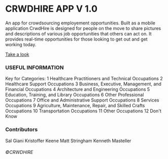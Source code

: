 # CRWDHIRE APP V 1.0
An app for crowdsourcing employement opportunities.  Built as a mobile application
CrwdHire is designed for people on the move to share pictures and descriptions of various
job opportunities that others can act on.  It provides real-time opportunities for those 
looking to get out and get working today.

[Take a look](https://crwdhire.herokuapp.com/)

### USEFUL INFORMATION

Key for Categories:
1 Healthcare Practitioners and Technical Occupations
2 Healthcare Support Occupations
3 Business, Executive, Management, and Financial Occupations
4 Architecture and Engineering Occupations
5 Education, Training, and Library Occupations
6 Other Professional Occupations
7 Office and Administrative Support Occupations
8 Services Occupations
9 Agriculture, Maintenance, Repair, and Skilled Crafts Occupations
10 Transportation Occupations
11 Other Occupations
12 Don't Know

### Contributors
Sal Giani
Kristoffer Keene
Matt Stringham
Kenneth Masteller

###### ©CRWDHIRE